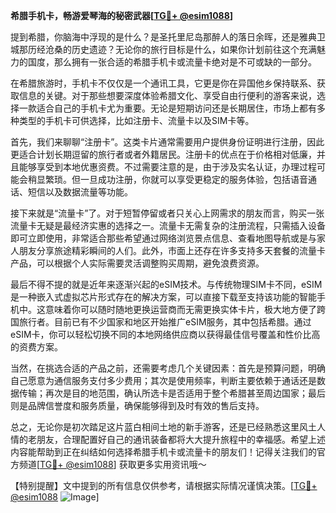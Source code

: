 **希腊手机卡，畅游爱琴海的秘密武器[[TG💪+ @esim1088](https://t.me/s/esim1088)]**

提到希腊，你脑海中浮现的是什么？是圣托里尼岛那醉人的落日余晖，还是雅典卫城那历经沧桑的历史遗迹？无论你的旅行目标是什么，如果你计划前往这个充满魅力的国度，那么拥有一张合适的希腊手机卡或流量卡绝对是不可或缺的一部分。

在希腊旅游时，手机卡不仅仅是一个通讯工具，它更是你在异国他乡保持联系、获取信息的关键。对于那些想要深度体验希腊文化、享受自由行便利的游客来说，选择一款适合自己的手机卡尤为重要。无论是短期访问还是长期居住，市场上都有多种类型的手机卡可供选择，比如注册卡、流量卡以及SIM卡等。

首先，我们来聊聊“注册卡”。这类卡片通常需要用户提供身份证明进行注册，因此更适合计划长期逗留的旅行者或者外籍居民。注册卡的优点在于价格相对低廉，并且能够享受到本地优惠资费。不过需要注意的是，由于涉及实名认证，办理过程可能会稍显繁琐。但一旦成功注册，你就可以享受更稳定的服务体验，包括语音通话、短信以及数据流量等功能。

接下来就是“流量卡”了。对于短暂停留或者只关心上网需求的朋友而言，购买一张流量卡无疑是最经济实惠的选择之一。流量卡无需复杂的注册流程，只需插入设备即可立即使用，非常适合那些希望通过网络浏览景点信息、查看地图导航或是与家人朋友分享旅途精彩瞬间的人们。此外，市面上还存在许多支持多天套餐的流量卡产品，可以根据个人实际需要灵活调整购买周期，避免浪费资源。

最后不得不提的就是近年来逐渐兴起的eSIM技术。与传统物理SIM卡不同，eSIM是一种嵌入式虚拟芯片形式存在的解决方案，可以直接下载至支持该功能的智能手机中。这意味着你可以随时随地更换运营商而无需更换实体卡片，极大地方便了跨国旅行者。目前已有不少国家和地区开始推广eSIM服务，其中包括希腊。通过eSIM卡，你可以轻松切换不同的本地网络供应商以获得最佳信号覆盖和性价比高的资费方案。

当然，在挑选合适的产品之前，还需要考虑几个关键因素：首先是预算问题，明确自己愿意为通信服务支付多少费用；其次是使用频率，判断主要依赖于通话还是数据传输；再次是目的地范围，确认所选卡是否适用于整个希腊甚至周边国家；最后则是品牌信誉度和服务质量，确保能够得到及时有效的售后支持。

总之，无论你是初次踏足这片蓝白相间土地的新手游客，还是已经熟悉这里风土人情的老朋友，合理配置好自己的通讯装备都将大大提升旅程中的幸福感。希望上述内容能帮助到正在纠结如何选择希腊手机卡或流量卡的朋友们！记得关注我们的官方频道[[TG💪+ @esim1088](https://t.me/s/esim1088)] 获取更多实用资讯哦～

【特别提醒】文中提到的所有信息仅供参考，请根据实际情况谨慎决策。[[TG💪+ @esim1088](https://t.me/s/esim1088) ![Image](https://i.postimg.cc/4NQfJmqS/Snipaste-2025-05-13-00-14-12.png)]